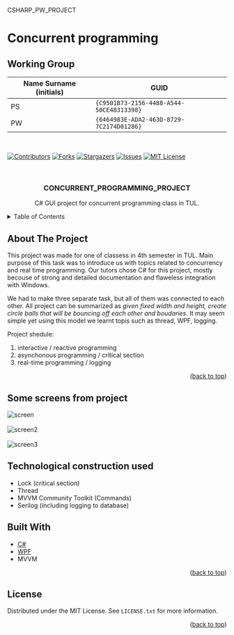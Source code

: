 CSHARP_PW_PROJECT

# Concurrent programming

## Working Group

| Name Surname (initials) | GUID                                     |
| ----------------------- | ---------------------------------------- |
| PS                      | `{C9501B73-2156-4488-A544-50CE48313398}` |
| PW                      | `{6464983E-ADA2-463D-8729-7C2174D01286}` |

<br />
<div id="top"></div>

<!-- PROJECT SHIELDS -->
<!--
*** I'm using markdown "reference style" links for readability.
*** Reference links are enclosed in brackets [ ] instead of parentheses ( ).
*** See the bottom of this document for the declaration of the reference variables
*** for contributors-url, forks-url, etc. This is an optional, concise syntax you may use.
*** https://www.markdownguide.org/basic-syntax/#reference-style-links
-->
[![Contributors][contributors-shield]][contributors-url]
[![Forks][forks-shield]][forks-url]
[![Stargazers][stars-shield]][stars-url]
[![Issues][issues-shield]][issues-url]
[![MIT License][license-shield]][license-url]

<!-- PROJECT LOGO -->
<br />
<div align="center">


<h3 align="center">CONCURRENT_PROGRAMMING_PROJECT</h3>

  <p align="center">
    C# GUI project for concurrent programming class in TUL.
  </p>
</div>



<!-- TABLE OF CONTENTS -->
<details>
  <summary>Table of Contents</summary>
  <ol>
    <li><a href="#about-the-project">About the project</a></li>
    <li><a href="#built-with">Built With</a></li>
    <li><a href="#technological-construction-used">Technological construction used</a></li>
    <li><a href="#some-screens-from-project">Some screens from project</a></li>
    <li><a href="#license">License</a></li>
  </ol>
</details>



<!-- ABOUT THE PROJECT -->
## About The Project
This project was made for one of classess in 4th semester in TUL.
Main purpose of this task was to introduce us with topics related to 
concurrency and real time programming. Our tutors chose C# for this project,
mostly becouse of strong and detailed documentation and flaweless integration 
with Windows.

We had to make three separate task, but all of them was connected to each other.
All project can be summarized as *given fixed width and height, create circle balls
that will be bouncing off each other and boudaries*.
It may seem simple yet using this model we learnt topis such as thread, WPF, logging.

Project shedule:
1) interactive / reactive programming
2) asynchonous programming / critical section
3) real-time programming / logging



<p align="right">(<a href="#top">back to top</a>)</p>

## Some screens from project
![screen](https://i.imgur.com/5CESn5q.png)
<br />
<br />
![screen2](https://i.imgur.com/Wb5vlb1.png)
<br />
<br />
![screen3](https://i.imgur.com/i9MRBNb.png)
 

## Technological construction used
* Lock (critical section)
* Thread
* MVVM Community Toolkit (Commands)
* Serilog (including logging to database)

## Built With

* [C#](https://docs.microsoft.com/en-us/dotnet/csharp/)
* [WPF](https://docs.microsoft.com/pl-pl/dotnet/desktop/wpf/?view=netdesktop-6.0)
* MVVM

<p align="right">(<a href="#top">back to top</a>)</p>







<!-- LICENSE -->
## License

Distributed under the MIT License. See `LICENSE.txt` for more information.

<p align="right">(<a href="#top">back to top</a>)</p>







<!-- MARKDOWN LINKS & IMAGES -->
<!-- https://www.markdownguide.org/basic-syntax/#reference-style-links -->
[contributors-shield]: https://img.shields.io/github/contributors/pStrachota/CONCURRENT_PROGRAMMING_PROJECT.svg?style=for-the-badge
[contributors-url]: https://github.com/pStrachota/CONCURRENT_PROGRAMMING_PROJECT/graphs/contributors
[forks-shield]: https://img.shields.io/github/forks/pStrachota/CONCURRENT_PROGRAMMING_PROJECT.svg?style=for-the-badge
[forks-url]: https://github.com/pStrachota/CONCURRENT_PROGRAMMING_PROJECT/network/members
[stars-shield]: https://img.shields.io/github/stars/pStrachota/CONCURRENT_PROGRAMMING_PROJECT.svg?style=for-the-badge
[stars-url]: https://github.com/pStrachota/CONCURRENT_PROGRAMMING_PROJECT/stargazers
[issues-shield]: https://img.shields.io/github/issues/pStrachota/CONCURRENT_PROGRAMMING_PROJECT.svg?style=for-the-badge
[issues-url]: https://github.com/pStrachota/CONCURRENT_PROGRAMMING_PROJECT/issues
[license-shield]: https://img.shields.io/github/license/pStrachota/CONCURRENT_PROGRAMMING_PROJECT.svg?style=for-the-badge
[license-url]: https://github.com/pStrachota/CONCURRENT_PROGRAMMING_PROJECT/blob/master/LICENSE.txt
[linkedin-shield]: https://img.shields.io/badge/-LinkedIn-black.svg?style=for-the-badge&logo=linkedin&colorB=555
[linkedin-url]: https://linkedin.com/in/linkedin_username
[product-screenshot]: images/screenshot.png

